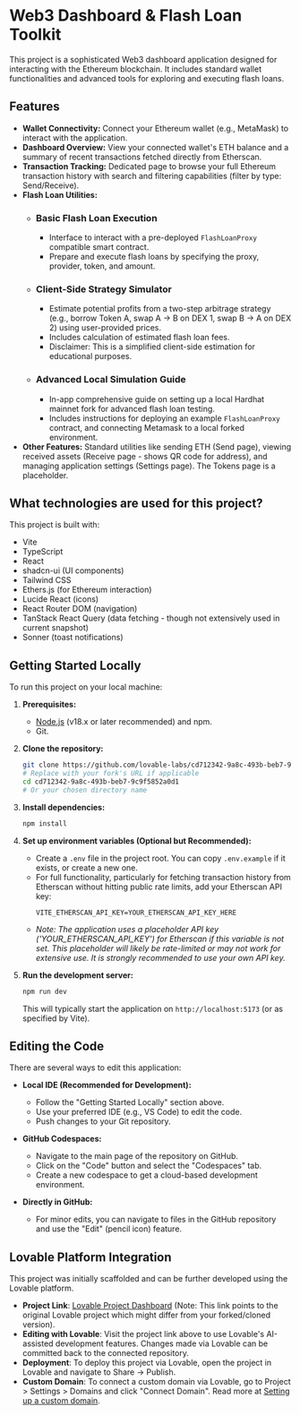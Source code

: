 # Web3 Dashboard & Flash Loan Toolkit

This project is a sophisticated Web3 dashboard application designed for interacting with the Ethereum blockchain. It includes standard wallet functionalities and advanced tools for exploring and executing flash loans.

## Features

*   **Wallet Connectivity:** Connect your Ethereum wallet (e.g., MetaMask) to interact with the application.
*   **Dashboard Overview:** View your connected wallet's ETH balance and a summary of recent transactions fetched directly from Etherscan.
*   **Transaction Tracking:** Dedicated page to browse your full Ethereum transaction history with search and filtering capabilities (filter by type: Send/Receive).
*   **Flash Loan Utilities:**
    *   ### Basic Flash Loan Execution
        *   Interface to interact with a pre-deployed `FlashLoanProxy` compatible smart contract.
        *   Prepare and execute flash loans by specifying the proxy, provider, token, and amount.
    *   ### Client-Side Strategy Simulator
        *   Estimate potential profits from a two-step arbitrage strategy (e.g., borrow Token A, swap A -> B on DEX 1, swap B -> A on DEX 2) using user-provided prices.
        *   Includes calculation of estimated flash loan fees.
        *   Disclaimer: This is a simplified client-side estimation for educational purposes.
    *   ### Advanced Local Simulation Guide
        *   In-app comprehensive guide on setting up a local Hardhat mainnet fork for advanced flash loan testing.
        *   Includes instructions for deploying an example `FlashLoanProxy` contract, and connecting Metamask to a local forked environment.
*   **Other Features:** Standard utilities like sending ETH (Send page), viewing received assets (Receive page - shows QR code for address), and managing application settings (Settings page). The Tokens page is a placeholder.

## What technologies are used for this project?

This project is built with:

- Vite
- TypeScript
- React
- shadcn-ui (UI components)
- Tailwind CSS
- Ethers.js (for Ethereum interaction)
- Lucide React (icons)
- React Router DOM (navigation)
- TanStack React Query (data fetching - though not extensively used in current snapshot)
- Sonner (toast notifications)

## Getting Started Locally

To run this project on your local machine:

1.  **Prerequisites:**
    *   [Node.js](https://nodejs.org/) (v18.x or later recommended) and npm.
    *   Git.

2.  **Clone the repository:**
    ```bash
    git clone https://github.com/lovable-labs/cd712342-9a8c-493b-beb7-9c9f5852a0d1.git 
    # Replace with your fork's URL if applicable
    cd cd712342-9a8c-493b-beb7-9c9f5852a0d1 
    # Or your chosen directory name
    ```

3.  **Install dependencies:**
    ```bash
    npm install
    ```

4.  **Set up environment variables (Optional but Recommended):**
    *   Create a `.env` file in the project root. You can copy `.env.example` if it exists, or create a new one.
    *   For full functionality, particularly for fetching transaction history from Etherscan without hitting public rate limits, add your Etherscan API key:
        ```env
        VITE_ETHERSCAN_API_KEY=YOUR_ETHERSCAN_API_KEY_HERE
        ```
    *   *Note: The application uses a placeholder API key ('YOUR\_ETHERSCAN\_API\_KEY') for Etherscan if this variable is not set. This placeholder will likely be rate-limited or may not work for extensive use. It is strongly recommended to use your own API key.*

5.  **Run the development server:**
    ```bash
    npm run dev
    ```
    This will typically start the application on `http://localhost:5173` (or as specified by Vite).

## Editing the Code

There are several ways to edit this application:

*   **Local IDE (Recommended for Development):**
    *   Follow the "Getting Started Locally" section above.
    *   Use your preferred IDE (e.g., VS Code) to edit the code.
    *   Push changes to your Git repository.

*   **GitHub Codespaces:**
    *   Navigate to the main page of the repository on GitHub.
    *   Click on the "Code" button and select the "Codespaces" tab.
    *   Create a new codespace to get a cloud-based development environment.

*   **Directly in GitHub:**
    *   For minor edits, you can navigate to files in the GitHub repository and use the "Edit" (pencil icon) feature.

## Lovable Platform Integration

This project was initially scaffolded and can be further developed using the Lovable platform.

*   **Project Link**: [Lovable Project Dashboard](https://lovable.dev/projects/cd712342-9a8c-493b-beb7-9c9f5852a0d1) (Note: This link points to the original Lovable project which might differ from your forked/cloned version).
*   **Editing with Lovable**: Visit the project link above to use Lovable's AI-assisted development features. Changes made via Lovable can be committed back to the connected repository.
*   **Deployment**: To deploy this project via Lovable, open the project in Lovable and navigate to Share -> Publish.
*   **Custom Domain**: To connect a custom domain via Lovable, go to Project > Settings > Domains and click "Connect Domain". Read more at [Setting up a custom domain](https://docs.lovable.dev/tips-tricks/custom-domain#step-by-step-guide).
